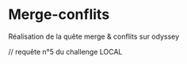 # Merge-conflits

Réalisation de la quête merge & conflits sur odyssey 

// requête n°5 du challenge
LOCAL